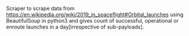 Scraper to scrape data from https://en.wikipedia.org/wiki/2019_in_spaceflight#Orbital_launches using BeautifulSoup in python3 and gives count of successful, operational or enroute launches in a day[irrespective of sub-payloads].
